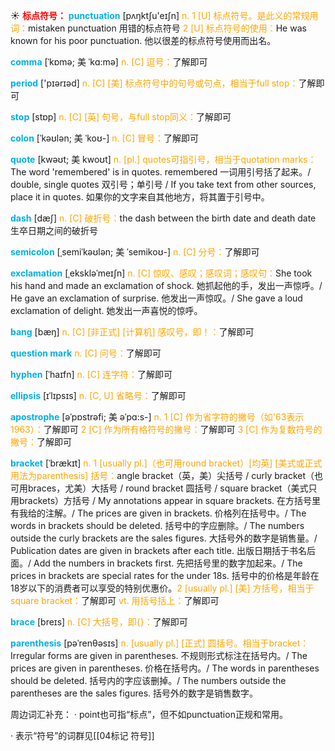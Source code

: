 ☀ <font color="red">**标点符号：**</font>
<font color="sky blue">**punctuation**</font> [pʌŋktʃu'eɪʃn] 
<font color="orange">n. 1 [U] 标点符号。是此义的常规用词：</font>mistaken punctuation 用错的标点符号 <font color="orange">2 [U] 标点符号的使用：</font>He was known for his poor punctuation. 他以很差的标点符号使用而出名。
           
<font color="sky blue">**comma**</font> [ˈkɒmə; 美 ˈkɑ:mə]
<font color="orange">n. [C] 逗号：</font>了解即可

<font color="sky blue">**period**</font> ['pɪərɪəd] 
<font color="orange">n. [C] [美] 标点符号中的句号或句点，相当于full stop：</font>了解即可

<font color="sky blue">**stop**</font> [stɒp] 
<font color="orange">n. [C] [英] 句号，与full stop同义：</font>了解即可
           
<font color="sky blue">**colon**</font> [ˈkəʊlən; 美 ˈkoʊ-]
<font color="orange">n. [C] 冒号：</font>了解即可
           
<font color="sky blue">**quote**</font> [kwəʊt; 美 kwoʊt]
<font color="orange">n. [pl.] quotes可指引号，相当于quotation marks：</font>The word 'remembered' is in quotes. remembered 一词用引号括了起来。/ double, single quotes 双引号；单引号 / If you take text from other sources, place it in quotes. 如果你的文字来自其他地方，将其置于引号中。

<font color="sky blue">**dash**</font> [dæʃ] 
<font color="orange">n. [C] 破折号：</font>the dash between the birth date and death date 生卒日期之间的破折号
           
<font color="sky blue">**semicolon**</font> [ˌsemiˈkəʊlən; 美 ˈsemikoʊ-]
<font color="orange">n. [C] 分号：</font>了解即可

<font color="sky blue">**exclamation**</font> [ˌekskləˈmeɪʃn]
<font color="orange">n. [C] 惊叹、感叹；感叹词；感叹句：</font>She took his hand and made an exclamation of shock. 她抓起他的手，发出一声惊呼。/ He gave an exclamation of surprise. 他发出一声惊叹。/ She gave a loud exclamation of delight. 她发出一声喜悦的惊呼。
                      
<font color="sky blue">**bang**</font> [bæŋ]
<font color="orange">n. [C] [非正式] [计算机] 感叹号，即！：</font>了解即可

<font color="sky blue">**question mark**</font>
<font color="orange">n. [C] 问号：</font>了解即可
           
<font color="sky blue">**hyphen**</font> [ˈhaɪfn]
<font color="orange">n. [C] 连字符：</font>了解即可
           
<font color="sky blue">**ellipsis**</font> [ɪˈlɪpsɪs]
<font color="orange">n. [C, U] 省略号：</font>了解即可
           
<font color="sky blue">**apostrophe**</font> [əˈpɒstrəfi; 美 əˈpɑ:s-]
<font color="orange">n. 1 [C] 作为省字符的撇号（如'63表示1963）：</font>了解即可 <font color="orange">2 [C] 作为所有格符号的撇号：</font>了解即可 <font color="orange">3 [C] 作为复数符号的撇号：</font>了解即可
           
<font color="sky blue">**bracket**</font> [ˈbrækɪt]
<font color="orange">n. 1 [usually pl.]（也可用round bracket）[均英] [美式或正式用法为parenthesis] 括号：</font>angle bracket（英，美）尖括号 / curly bracket（也可用braces，尤美）大括号 / round bracket 圆括号 / square bracket（美式只用brackets）方括号 / My annotations appear in square brackets. 在方括号里有我给的注解。/ The prices are given in brackets. 价格列在括号中。/ The words in brackets should be deleted. 括号中的字应删除。/ The numbers outside the curly brackets are the sales figures. 大括号外的数字是销售量。/ Publication dates are given in brackets after each title. 出版日期括于书名后面。/ Add the numbers in brackets first. 先把括号里的数字加起来。/ The prices in brackets are special rates for the under 18s. 括号中的价格是年龄在18岁以下的消费者可以享受的特别优惠价。<font color="orange">2 [usually pl.] [美] 方括号，相当于square bracket：</font>了解即可 <font color="orange">vt. 用括号括上：</font>了解即可
           
<font color="sky blue">**brace**</font> [breɪs]
<font color="orange">n. [C] 大括号，即{}：</font>了解即可
           
<font color="sky blue">**parenthesis**</font> [pəˈrenθəsɪs]
<font color="orange">n. [usually pl.] [正式] 圆括号。相当于bracket：</font>Irregular forms are given in parentheses. 不规则形式标注在括号内。/ The prices are given in parentheses. 价格在括号内。/ The words in parentheses should be deleted. 括号内的字应该删掉。/ The numbers outside the parentheses are the sales figures. 括号外的数字是销售数字。
  
周边词汇补充：
· point也可指“标点”，但不如punctuation正规和常用。

· 表示“符号”的词群见[[04标记 符号]]
